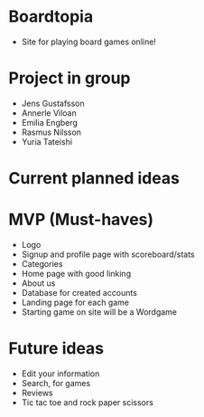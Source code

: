 # Boardtopia
- Site for playing board games online!

# Project in group
- Jens Gustafsson
- Annerle Viloan
- Emilia Engberg
- Rasmus Nilsson
- Yuria Tateishi

# Current planned ideas

# MVP (Must-haves)
- Logo
- Signup and profile page with scoreboard/stats
- Categories
- Home page with good linking
- About us
- Database for created accounts
- Landing page for each game
- Starting game on site will be a Wordgame

# Future ideas
- Edit your information
- Search, for games
- Reviews
- Tic tac toe and rock paper scissors
